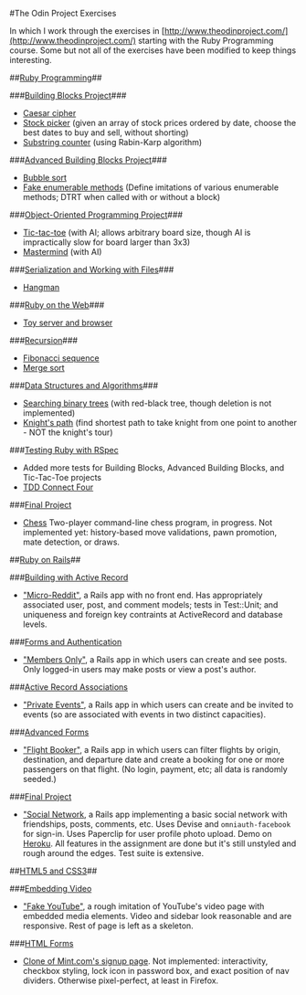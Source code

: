 #The Odin Project Exercises

In which I work through the exercises in [http://www.theodinproject.com/](http://www.theodinproject.com/) starting with the Ruby Programming course. Some but not all of the exercises have been modified to keep things interesting.

##[Ruby Programming](http://www.theodinproject.com/ruby-programming/)##

###[Building Blocks Project](http://www.theodinproject.com/ruby-programming/building-blocks/)###
* [Caesar cipher](ruby/building-blocks/caesar-cipher/)
* [Stock picker](ruby/building-blocks/stock-picker/) (given an array of stock prices ordered by date, choose the best dates to buy and sell, without shorting)
* [Substring counter](ruby/building-blocks/substrings/) (using Rabin-Karp algorithm)

###[Advanced Building Blocks Project](http://www.theodinproject.com/ruby-programming/advanced-building-blocks/)###
* [Bubble sort](ruby/advanced-building-blocks/bubble_sort/)
* [Fake enumerable methods](ruby/advanced-building-blocks/enumerable_methods/) (Define imitations of various enumerable methods; DTRT when called with or without a block)

###[Object-Oriented Programming Project](http://www.theodinproject.com/ruby-programming/oop/)###
* [Tic-tac-toe](ruby/oop/tic-tac-toe/) (with AI; allows arbitrary board size, though AI is impractically slow for board larger than 3x3)
* [Mastermind](ruby/oop/mastermind/) (with AI)

###[Serialization and Working with Files](http://www.theodinproject.com/ruby-programming/file-i-o-and-serialization/)###
* [Hangman](ruby/file-i-o/hangman/)

###[Ruby on the Web](http://www.theodinproject.com/ruby-programming/ruby-on-the-web/)###
* [Toy server and browser](ruby/ruby-on-the-web/server-and-browser/)

###[Recursion](http://www.theodinproject.com/ruby-programming/recursion/)###
* [Fibonacci sequence](ruby/recursion/fibonacci/)
* [Merge sort](ruby/recursion/merge_sort/)

###[Data Structures and Algorithms](http://www.theodinproject.com/ruby-programming/data-structures-and-algorithms/)###
* [Searching binary trees](ruby/data-structures-and-algorithms/binary_search_trees/) (with red-black tree, though deletion is not implemented)
* [Knight's path](ruby/data-structures-and-algorithms/knights_travails/) (find shortest path to take knight from one point to another - NOT the knight's tour)

###[Testing Ruby with RSpec](http://www.theodinproject.com/ruby-programming/testing-ruby/)
* Added more tests for Building Blocks, Advanced Building Blocks, and Tic-Tac-Toe projects
* [TDD Connect Four](ruby/testing-ruby/connect-four/)

###[Final Project](http://www.theodinproject.com/ruby-programming/ruby-final-project)
* [Chess](https://github.com/cdouglass/odin-project-exercises/tree/master/ruby/chess) Two-player command-line chess program, in progress. Not implemented yet: history-based move validations, pawn promotion, mate detection, or draws.

##[Ruby on Rails](http://www.theodinproject.com/ruby-on-rails/)##

###[Building with Active Record](http://www.theodinproject.com/ruby-on-rails/building-with-active-record/)
* ["Micro-Reddit"](rails/micro-reddit/), a Rails app with no front end. Has appropriately associated user, post, and comment models; tests in Test::Unit; and uniqueness and foreign key contraints at ActiveRecord and database levels.

###[Forms and Authentication](http://www.theodinproject.com/ruby-on-rails/authentication/)
* ["Members Only"](rails/members-only/), a Rails app in which users can create and see posts. Only logged-in users may make posts or view a post's author.

###[Active Record Associations](http://www.theodinproject.com/ruby-on-rails/associations)
* ["Private Events"](rails/private-events), a Rails app in which users can create and be invited to events (so are associated with events in two distinct capacities).

###[Advanced Forms](http://www.theodinproject.com/ruby-on-rails/building-advanced-forms)
* ["Flight Booker"](rails/flight-booker), a Rails app in which users can filter flights by origin, destination, and departure date and create a booking for one or more passengers on that flight. (No login, payment, etc; all data is randomly seeded.)

###[Final Project](http://www.theodinproject.com/ruby-on-rails/final-project)
* ["Social Network](rails/social-network), a Rails app implementing a basic social network with friendships, posts, comments, etc. Uses Devise and `omniauth-facebook` for sign-in. Uses Paperclip for user profile photo upload. Demo on [Heroku](https://pure-meadow-87105.herokuapp.com/). All features in the assignment are done but it's still unstyled and rough around the edges. Test suite is extensive.

##[HTML5 and CSS3](http://www.theodinproject.com/html5-and-css3)##

###[Embedding Video](http://www.theodinproject.com/html5-and-css3/embedding-images-and-video)
* ["Fake YouTube"](html-css/embedding-images-and-video), a rough imitation of YouTube's video page with embedded media elements. Video and sidebar look reasonable and are responsive. Rest of page is left as a skeleton.

###[HTML Forms](http://www.theodinproject.com/html5-and-css3/html-forms)
* [Clone of Mint.com's signup page](html-css/html-forms). Not implemented: interactivity, checkbox styling, lock icon in password box, and exact position of nav dividers. Otherwise pixel-perfect, at least in Firefox.
